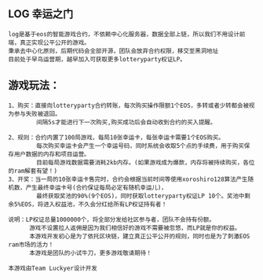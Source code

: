 ##  LOG 幸运之门
 
    log是基于eos的智能游戏合约，不依赖中心化服务器，数据全部上链，所以我们不用设计前端，真正实现公平公开的游戏。
    秉承去中心化原则，后期代码会全部开源，团队会放弃合约权限，移交至黑洞地址
    目前处于早鸟运营期，越早加入可获取更多lotteryparty权证LP。
    
## 游戏玩法：
    1、购买：直接向lotteryparty合约转账，每次购买操作限额1个EOS，多转或者少转都会被视为参与失败被退回。
            间隔5s才能进行下一次购买,购买成功后会自动收到合约的买入提醒。
    
    2、规则：合约内置了100局游戏，每局10张幸运卡，每张幸运卡需要1个EOS购买。
            每次购买幸运卡会产生一个幸运号码，同时系统会收取5个点的手续费，用于购买保存用户数据的内存和项目运营。
            目前每局游戏数据需要消耗2kb内存。(如果游戏成为爆款，内存将被持续购买，各位的ram解套有望！)
    3、开奖：当一局的10张幸运卡售完时，合约会根据当前时间等使用xoroshiro128算法产生随机数，产生最终幸运卡号(合约保证每局必定有随机幸运儿)，
            最终获取奖池的90%(9个EOS)，同时获取lotteryparty权证LP 10个。奖池中剩余5%EOS，将进入权益池，不久会分红给所有LP权证持有者！

    说明：LP权证总量1000000个，将全部分发给社区参与者，团队不会持有份额。
          游戏不设置拉人返佣是因为我们相信好的游戏不需要被忽悠，而LP就是你的权益。
          本游戏开发初心是为了依托区块链，建立真正公平公开的规则，同时也是为了刺激EOS ram市场的活力！
          本游戏是团队的小试牛刀，更多游戏敬请期待！
                                                                                              本游戏由Team Luckyer设计开发
